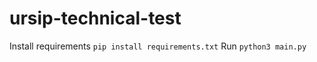 # ursip-technical-test

Install requirements
``` pip install requirements.txt ```
Run
``` python3 main.py ```